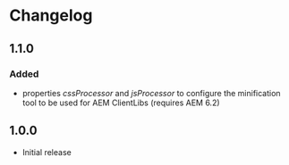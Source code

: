# Changelog

## 1.1.0

### Added
- properties _cssProcessor_ and _jsProcessor_ to configure the minification tool to be used for AEM ClientLibs 
(requires AEM 6.2)


## 1.0.0

- Initial release
